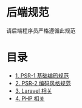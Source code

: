 # 后端规范

请后端程序员严格遵循此规范

# 目录

* [1. PSR-1 基础编码规范](./chapters/1.md)
* [2. PSR-2 编码风格规范](./chapters/2.md)
* [3. Laravel 相关](./chapters/3.md)
* [4. PHP 相关](./chapters/4.md)
